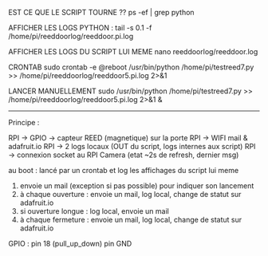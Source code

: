 EST CE QUE LE SCRIPT TOURNE ??
ps -ef | grep python


AFFICHER LES LOGS PYTHON :
tail -s 0.1 -f /home/pi/reeddoorlog/reeddoor.pi.log


AFFICHER LES LOGS DU SCRIPT LUI MEME
nano reeddoorlog/reeddoor.log

CRONTAB sudo crontab -e
@reboot /usr/bin/python /home/pi/testreed7.py >> /home/pi/reeddoorlog/reeddoor5.pi.log 2>&1


LANCER MANUELLEMENT
sudo /usr/bin/python /home/pi/testreed7.py >> /home/pi/reeddoorlog/reeddoor5.pi.log 2>&1 &

-----------------

Principe :

RPI -> GPIO -> capteur REED (magnetique) sur la porte
RPI -> WIFI mail & adafruit.io
RPI -> 2 logs locaux (OUT du script, logs internes aux script)
RPI -> connexion socket au RPI Camera (etat ~2s de refresh, dernier msg)

au boot : lancé par un crontab et log les affichages du script lui meme

1. envoie un mail (exception si pas possible) pour indiquer son lancement
2. à chaque ouverture : envoie un mail, log local, change de statut sur adafruit.io
3. si ouverture longue : log local, envoie un mail
4. à chaque fermeture : envoie un mail, log local, change de statut sur adafruit.io

GPIO :
	pin 18 (pull_up_down)
	pin GND

